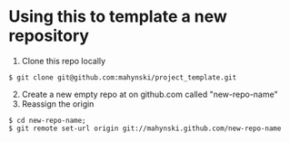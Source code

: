# Using this to template a new repository
1. Clone this repo locally
~~~code
$ git clone git@github.com:mahynski/project_template.git
~~~
2. Create a new empty repo at on github.com called "new-repo-name"
3. Reassign the origin
~~~code
$ cd new-repo-name;
$ git remote set-url origin git://mahynski.github.com/new-repo-name
~~~
